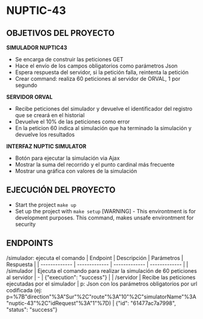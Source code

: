 # NUPTIC-43

## OBJETIVOS DEL PROYECTO
**SIMULADOR NUPTIC43**
- Se encarga de construir las peticiones GET
- Hace el envío de los campos obligatorios como parámetros Json
- Espera respuesta del servidor, si la petición falla, reintenta la petición
- Crear command: realiza 60 peticiones al servidor de ORVAL, 1 por segundo

**SERVIDOR ORVAL**
- Recibe peticiones del simulador y devuelve el identificador del registro que se creará en el historial
- Devuelve el 10% de las peticiones como error
- En la peticion 60 indica al simulación que ha terminado la simulación y devuelve los resultados

**INTERFAZ NUPTIC SIMULATOR**
- Botón para ejecutar la simulación via Ajax
- Mostrar la suma del recorrido y el punto cardinal más frecuente
- Mostrar una gráfica con valores de la simulación

## EJECUCIÓN DEL PROYECTO
- Start the project `make up`
- Set up the project with `make setup` [WARNING] - This environtment is for development purposes. This command, makes unsafe environtment for security

## ENDPOINTS
/simulador: ejecuta el comando
| Endpoint | Descripción | Parámetros | Respuesta |
| ------------- | ------------- | ------------- | ------------- |
| /simulador | Ejecuta el comando para realizar la simulación de 60 peticiones al servidor | - | {"execution": "success"} |
| /servidor | Recibe las peticiones ejecutadas por el simulador | p: Json con los parámetros obligatorios por url codificada (ej: p=%7B"direction"%3A"Sur"%2C"route"%3A"10"%2C"simulatorName"%3A"nuptic-43"%2C"idRequest"%3A"1"%7D) | {"id": "61477ac7a7998", "status": "success"}
